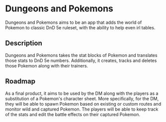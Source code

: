 # Dungeons and Pokemons

Dungeons and Pokemons aims to be an app that adds the world of Pokemon to classic DnD 5e ruleset, with the ability to help even irl tables. 

## Description

Dungeons and Pokemons takes the stat blocks of Pokemon and translates those stats to DnD 5e numbers. Additionally, it creates, tracks and deletes those Pokemon along with their trainers. 

## Roadmap

As a final product, it aims to be used by the DM along with the players as a substitution of a Pokemon's character sheet. 
More specifically, for the DM, they will be able to spawn Pokemon based on existing or custom routes and monitor wild and captured Pokemon.
The players will be able to keep track of the stats and edit the battle effects on their captured Pokemon.
